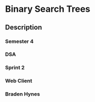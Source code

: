 # Binary Search Trees

## Description

### Semester 4

### DSA

### Sprint 2

### Web Client

### Braden Hynes
